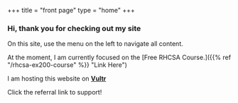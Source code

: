 +++
title = "front page"
type = "home"
+++

### Hi, thank you for checking out my site

On this site, use the menu on the left to navigate all content.

At the moment, I am currently focused on the [Free RHCSA Course.]({{% ref "/rhcsa-ex200-course" %}} "Link Here")

I am hosting this website on **[Vultr](https://www.vultr.com/?ref=9685907)**

Click the referral link to support! 

